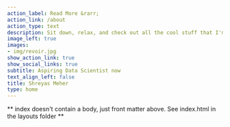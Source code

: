 ```yaml
---
action_label: Read More &rarr;
action_link: /about
action_type: text
description: Sit down, relax, and check out all the cool stuff that I'm working on!
image_left: true
images:
- img/revoir.jpg
show_action_link: true
show_social_links: true
subtitle: Aspiring Data Scientist now
text_align_left: false
title: Shreyas Meher
type: home
---
```


** index doesn't contain a body, just front matter above.
See index.html in the layouts folder **
